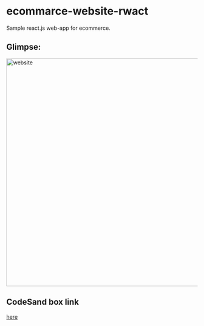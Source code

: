 # ecommarce-website-rwact
Sample react.js web-app for ecommerce.

## Glimpse:
<img src="https://github.com/epsi95/ecommarce-website-rwact/blob/master/output/output.png" alt="website" width="600px">

## CodeSand box link
<a href="https://6wvjj.csb.app/">here</a>
